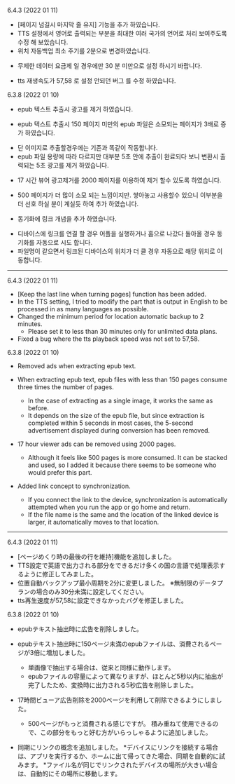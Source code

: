 6.4.3 (2022 01 11)

- [페이지 넘길시 마지막 줄 유지] 기능을 추가 하였습니다. 
- TTS 설정에서 영어로 출력되는 부분을 최대한 여러 국가의 언어로 처리 보여주도록 수정 해 보았습니다. 
- 위치 자동백업 최소 주기를 2분으로 변경하였습니다. 
 * 무제한 데이터 요금제 일 경우에만 30 분 미만으로 설정 하시기 바랍니다. 
- tts 재생속도가 57,58 로 설정 안되던 버그 를 수정 하였습니다. 

6.3.8 (2022 01 10)
- epub 텍스트 추출시 광고를 제거 하였습니다. 

- epub 텍스트 추출시 150 페이지 미만의 epub 파일은 소모되는 페이지가 3배로 증가 하였습니다.   
 * 단 이미지로 추출할경우에는 기존과 똑같이 작동합니다.
 * epub 파일 용량에 따라 다르지만 대부분 5초 안에 추출이 완료되다 보니 변환시 출력되는 5초 광고를 제거 하였습니다.  

- 17 시간 뷰어 광고제거를 2000 페이지를 이용하여 제거 할수 있도록 하였습니다. 
 * 500 페이지가 더 많이 소모 되는 느낌이지만. 쌓아놓고 사용할수 있으니 이부분을 더 선호 하실 분이 계실듯 하여 추가 하였습니다. 

- 동기화에 링크 개념을 추가 하였습니다. 
 * 디바이스에 링크를 연결 할 경우 어플을 실행하거나 홈으로 나갔다 돌아올 경우 동기화를 자동으로 시도 합니다. 
 * 파일명이 같으면서 링크된 디바이스의 위치가 더 클 경우 자동으로 해당 위치로 이동합니다. 

---

6.4.3 (2022 01 11)

- [Keep the last line when turning pages] function has been added.
- In the TTS setting, I tried to modify the part that is output in English to be processed in as many languages as possible.
- Changed the minimum period for location automatic backup to 2 minutes.
  * Please set it to less than 30 minutes only for unlimited data plans.
- Fixed a bug where the tts playback speed was not set to 57,58.

6.3.8 (2022 01 10)
- Removed ads when extracting epub text.

- When extracting epub text, epub files with less than 150 pages consume three times the number of pages.
  * In the case of extracting as a single image, it works the same as before.
  * It depends on the size of the epub file, but since extraction is completed within 5 seconds in most cases, the 5-second advertisement displayed during conversion has been removed.

- 17 hour viewer ads can be removed using 2000 pages.
  * Although it feels like 500 pages is more consumed. It can be stacked and used, so I added it because there seems to be someone who would prefer this part.

- Added link concept to synchronization.
  * If you connect the link to the device, synchronization is automatically attempted when you run the app or go home and return.
  * If the file name is the same and the location of the linked device is larger, it automatically moves to that location.


---

6.4.3 (2022 01 11)

- [ページめくり時の最後の行を維持]機能を追加しました。
- TTS設定で英語で出力される部分をできるだけ多くの国の言語で処理表示するように修正してみました。
- 位置自動バックアップ最小周期を2分に変更しました。
  ※無制限のデータプランの場合のみ30分未満に設定してください。
- tts再生速度が57,58に設定できなかったバグを修正しました。

6.3.8 (2022 01 10)
- epubテキスト抽出時に広告を削除しました。

- epubテキスト抽出時に150ページ未満のepubファイルは、消費されるページが3倍に増加しました。
  * 単画像で抽出する場合は、従来と同様に動作します。
  * epubファイルの容量によって異なりますが、ほとんど5秒以内に抽出が完了したため、変換時に出力される5秒広告を削除しました。

- 17時間ビューア広告削除を2000ページを利用して削除できるようにしました。
  * 500ページがもっと消費される感じですが。 積み重ねて使用できるので、この部分をもっと好む方がいらっしゃるように追加しました。

- 同期にリンクの概念を追加しました。
  *デバイスにリンクを接続する場合は、アプリを実行するか、ホームに出て帰ってきた場合、同期を自動的に試みます。
  *ファイル名が同じでリンクされたデバイスの場所が大きい場合は、自動的にその場所に移動します。

